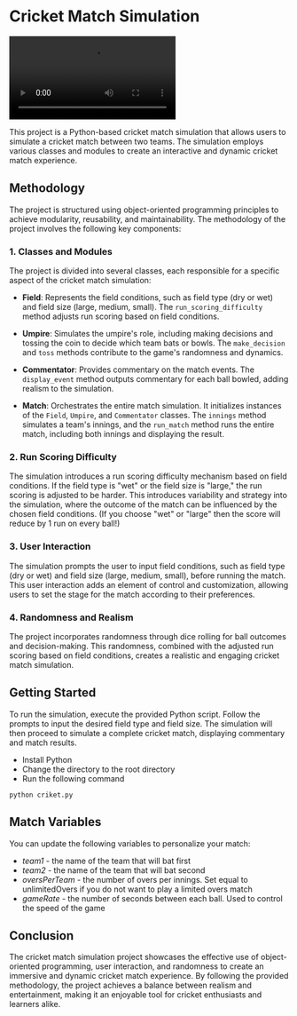# Cricket Match Simulation
![Demo GIF](C:\Users\91782\Videos\Captures\ct.mp4)

This project is a Python-based cricket match simulation that allows users to simulate a cricket match between two teams. The simulation employs various classes and modules to create an interactive and dynamic cricket match experience.

## Methodology

The project is structured using object-oriented programming principles to achieve modularity, reusability, and maintainability. The methodology of the project involves the following key components:

### 1. Classes and Modules

The project is divided into several classes, each responsible for a specific aspect of the cricket match simulation:

- **Field**: Represents the field conditions, such as field type (dry or wet) and field size (large, medium, small). The `run_scoring_difficulty` method adjusts run scoring based on field conditions.

- **Umpire**: Simulates the umpire's role, including making decisions and tossing the coin to decide which team bats or bowls. The `make_decision` and `toss` methods contribute to the game's randomness and dynamics.

- **Commentator**: Provides commentary on the match events. The `display_event` method outputs commentary for each ball bowled, adding realism to the simulation.

- **Match**: Orchestrates the entire match simulation. It initializes instances of the `Field`, `Umpire`, and `Commentator` classes. The `innings` method simulates a team's innings, and the `run_match` method runs the entire match, including both innings and displaying the result.

### 2. Run Scoring Difficulty

The simulation introduces a run scoring difficulty mechanism based on field conditions. If the field type is "wet" or the field size is "large," the run scoring is adjusted to be harder. This introduces variability and strategy into the simulation, where the outcome of the match can be influenced by the chosen field conditions.
(If you choose "wet" or "large" then the score will reduce by 1 run on every ball!)
### 3. User Interaction

The simulation prompts the user to input field conditions, such as field type (dry or wet) and field size (large, medium, small), before running the match. This user interaction adds an element of control and customization, allowing users to set the stage for the match according to their preferences.

### 4. Randomness and Realism

The project incorporates randomness through dice rolling for ball outcomes and decision-making. This randomness, combined with the adjusted run scoring based on field conditions, creates a realistic and engaging cricket match simulation.

## Getting Started

To run the simulation, execute the provided Python script. Follow the prompts to input the desired field type and field size. The simulation will then proceed to simulate a complete cricket match, displaying commentary and match results.

* Install Python
* Change the directory to the root directory
* Run the following command
```
python criket.py
```
## Match Variables

You can update the following variables to personalize your match:

* _team1_ - the name of the team that will bat first
* _team2_ - the name of the team that will bat second
* _oversPerTeam_ - the number of overs per innings. Set equal to unlimitedOvers if you do not want to play a limited overs match
* _gameRate_ - the number of seconds between each ball. Used to control the speed of the game

## Conclusion

The cricket match simulation project showcases the effective use of object-oriented programming, user interaction, and randomness to create an immersive and dynamic cricket match experience. By following the provided methodology, the project achieves a balance between realism and entertainment, making it an enjoyable tool for cricket enthusiasts and learners alike.
